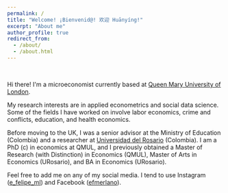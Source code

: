 ```yaml
---
permalink: /
title: "Welcome! ¡Bienvenid@! 欢迎 Huānyíng!"
excerpt: "About me"
author_profile: true
redirect_from: 
  - /about/
  - /about.html
---
```


<br>

Hi there! I'm a microeconomist currently based at [Queen Mary University of London](https://www.qmul.ac.uk).

My research interests are in applied econometrics and social data science. Some of the fields I have worked on involve labor economics, crime and conflicts, education, and health economics.

Before moving to the UK, I was a senior advisor at the Ministry of Education (Colombia) and a researcher at [Universidad del Rosario](https://www.urosario.edu.co/inicio/) (Colombia). I am a PhD (c) in economics at QMUL, and I previously obtained a Master of Research (with Distinction) in Economics (QMUL), Master of Arts in Economics (URosario), and BA in Economics (URosario).

Feel free to add me on any of my social media. I tend to use Instagram ([e_felipe_ml](https://www.instagram.com/e_felipe_ml/)) and Facebook ([efmerlano](https://www.facebook.com/efmerlano/)).

